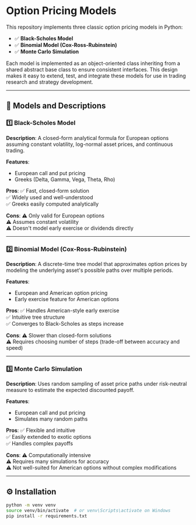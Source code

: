 # Option Pricing Models

This repository implements three classic option pricing models in Python:

- ✅ **Black-Scholes Model**
- ✅ **Binomial Model (Cox-Ross-Rubinstein)**
- ✅ **Monte Carlo Simulation**

Each model is implemented as an object-oriented class inheriting from a shared abstract base class to ensure consistent interfaces. This design makes it easy to extend, test, and integrate these models for use in trading research and strategy development.

---
## 🔎 Models and Descriptions

### 1️⃣ Black-Scholes Model

**Description**:
A closed-form analytical formula for European options assuming constant volatility, log-normal asset prices, and continuous trading.

**Features**:
- European call and put pricing
- Greeks (Delta, Gamma, Vega, Theta, Rho)

**Pros**:
✅ Fast, closed-form solution  
✅ Widely used and well-understood  
✅ Greeks easily computed analytically  

**Cons**:
⚠️ Only valid for European options  
⚠️ Assumes constant volatility  
⚠️ Doesn't model early exercise or dividends directly  

---

### 2️⃣ Binomial Model (Cox-Ross-Rubinstein)

**Description**:
A discrete-time tree model that approximates option prices by modeling the underlying asset's possible paths over multiple periods.

**Features**:
- European and American option pricing
- Early exercise feature for American options

**Pros**:
✅ Handles American-style early exercise  
✅ Intuitive tree structure  
✅ Converges to Black-Scholes as steps increase  

**Cons**:
⚠️ Slower than closed-form solutions  
⚠️ Requires choosing number of steps (trade-off between accuracy and speed)  

---

### 3️⃣ Monte Carlo Simulation

**Description**:
Uses random sampling of asset price paths under risk-neutral measure to estimate the expected discounted payoff.

**Features**:
- European call and put pricing
- Simulates many random paths

**Pros**:
✅ Flexible and intuitive  
✅ Easily extended to exotic options  
✅ Handles complex payoffs  

**Cons**:
⚠️ Computationally intensive  
⚠️ Requires many simulations for accuracy  
⚠️ Not well-suited for American options without complex modifications  

---

## ⚙️ Installation

```bash
python -m venv venv
source venv/bin/activate  # or venv\Scripts\activate on Windows
pip install -r requirements.txt
```